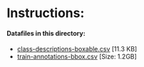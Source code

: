 # Instructions:

#### Datafiles in this directory:

* [class-descriptions-boxable.csv](https://storage.googleapis.com/openimages/2018_04/class-descriptions-boxable.csv) [11.3 KB]
* [train-annotations-bbox.csv](https://storage.googleapis.com/openimages/2018_04/train/train-annotations-bbox.csv) [Size: 1.2GB] 
